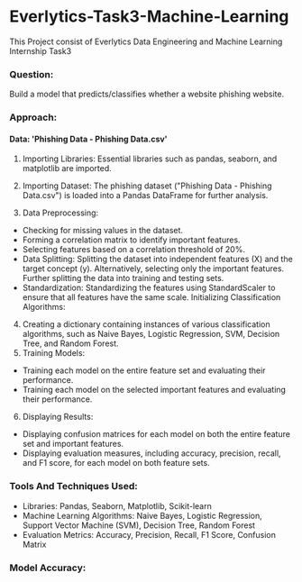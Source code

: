 # Everlytics-Task3-Machine-Learning
 This Project consist of Everlytics Data Engineering and Machine Learning Internship Task3
 ### Question:
Build a model that predicts/classifies whether a website phishing website.

### Approach:
#### Data: 'Phishing Data - Phishing Data.csv'

1. Importing Libraries: Essential libraries such as pandas, seaborn, and matplotlib are imported.

2. Importing Dataset: The phishing dataset ("Phishing Data - Phishing Data.csv") is loaded into a Pandas DataFrame for further analysis.

3. Data Preprocessing:
* Checking for missing values in the dataset.
* Forming a correlation matrix to identify important features.
* Selecting features based on a correlation threshold of 20%.
* Data Splitting:
Splitting the dataset into independent features (X) and the target concept (y).
Alternatively, selecting only the important features.
Further splitting the data into training and testing sets.
* Standardization:
Standardizing the features using StandardScaler to ensure that all features have the same scale.
Initializing Classification Algorithms:

4. Creating a dictionary containing instances of various classification algorithms, such as Naive Bayes, Logistic Regression, SVM, Decision Tree, and Random Forest.
5. Training Models:

* Training each model on the entire feature set and evaluating their performance.
* Training each model on the selected important features and evaluating their performance.
6. Displaying Results:
* Displaying confusion matrices for each model on both the entire feature set and important features.
* Displaying evaluation measures, including accuracy, precision, recall, and F1 score, for each model on both feature sets.
### Tools And Techniques Used:
* Libraries: Pandas, Seaborn, Matplotlib, Scikit-learn
* Machine Learning Algorithms: Naive Bayes, Logistic Regression, Support Vector Machine (SVM), Decision Tree, Random Forest
* Evaluation Metrics: Accuracy, Precision, Recall, F1 Score, Confusion Matrix
### Model Accuracy:

